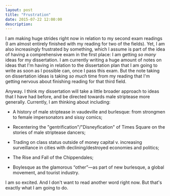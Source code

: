 ```yaml
---
layout: post
title: "Frustration"
date: 2015-07-22 12:00:00
description: 
---
```


<p>I am making huge strides right now in relation to my second exam readings (I am almost entirely finished with my reading for two of the fields). Yet, I am also increasingly frustrated by something, which I assume is part of the idea of having a comprehensive exam in the first place: I am getting <em>so many</em> ideas for my dissertation. I am currently writing a huge amount of notes on ideas that I'm having in relation to the dissertation plan that I am going to write as soon as I possible can, once I pass this exam. But the note taking on dissertation ideas is taking <em>so much</em> time from my reading that I'm getting nervous about finishing reading for that third field.</p>
<p>Anyway. I think my dissertation will take a little broader approach to ideas that I have had before, and be directed towards male striptease more generally. Currently, I am thinking about including:</p>
<p></p><ul>
<p></p><li>A history of male striptease in vaudeville and burlesque: from strongmen to female impersonators and sissy comics;</li>
<p></p><li>Recentering the "gentrification"/"Disneyfication" of Times Square on the stories of male striptease dancers;</li>
<p></p><li>Trading on class status outside of money capital v. increasing surveillance in cities with declining/destroyed economies and politics;</li>
<p></p><li>The Rise and Fall of the Chippendales;</li>
<p></p><li>Boylesque as the glamorous “other”—as part of new burlesque, a global movement, and tourist industry.</li>
<p></p></ul>
<p>I am so excited. And I don't want to read another word right now. But that's exactly what I am going to do.</p>